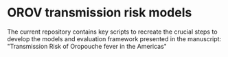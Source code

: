 # OROV transmission risk models 
 The current repository contains key scripts to recreate the crucial steps to develop the models and evaluation framework presented in the manuscript: "Transmission Risk of Oropouche fever in the Americas"
